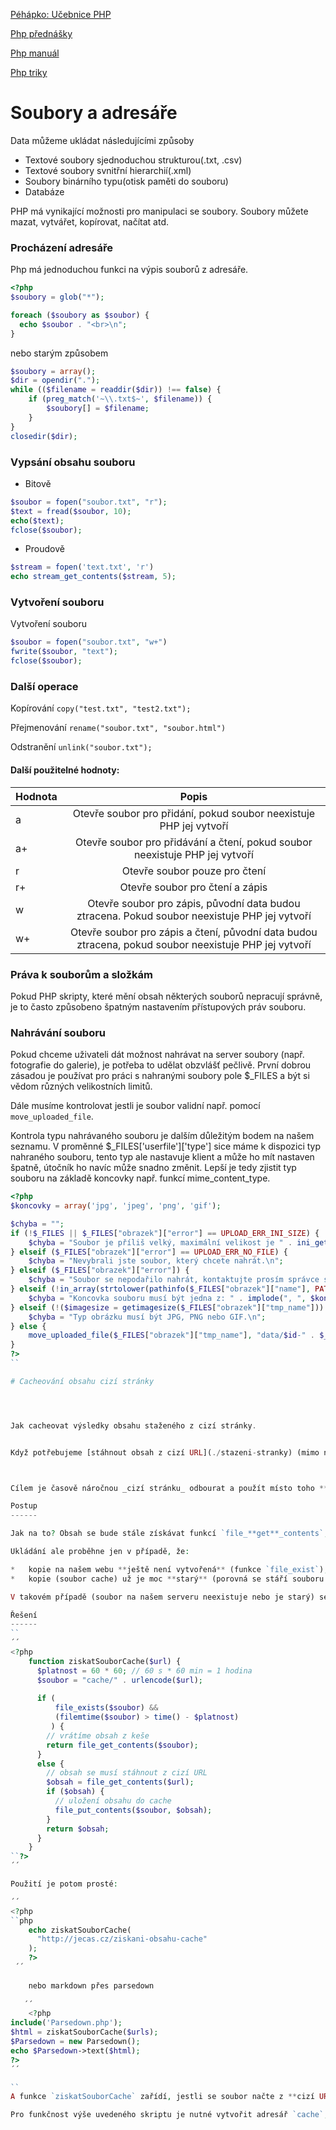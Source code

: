 [Péhápko: Učebnice PHP](http://www.pehapko.cz/)

[Php přednášky](https://www.gjszlin.cz/ivt/esf/php/index.php)

[Php manuál](https://php.baraja.cz/)

[Php triky](https://php.vrana.cz/)

# Soubory a adresáře
Data můžeme ukládat následujícími způsoby
- Textové soubory sjednoduchou strukturou(.txt, .csv)
- Textové soubory svnitřní hierarchií(.xml)
- Soubory binárního typu(otisk paměti do souboru)
- Databáze

PHP má vynikající možnosti pro manipulaci se soubory. Soubory můžete mazat, vytvářet, kopírovat, načítat atd.

### Procházení adresáře
Php má jednoduchou funkci na výpis souborů z adresáře.

```php
<?php
$soubory = glob("*");

foreach ($soubory as $soubor) {
  echo $soubor . "<br>\n";
}

```

nebo starým způsobem
```php
$soubory = array();
$dir = opendir(".");
while (($filename = readdir($dir)) !== false) {
    if (preg_match('~\\.txt$~', $filename)) {
        $soubory[] = $filename;
    }
}
closedir($dir);
```


### Vypsání obsahu souboru

- Bitově

```php
$soubor = fopen("soubor.txt", "r");
$text = fread($soubor, 10);
echo($text);
fclose($soubor);
```

- Proudově

```php
$stream = fopen('text.txt', 'r')
echo stream_get_contents($stream, 5);
```

### Vytvoření souboru

Vytvoření souboru

```php
$soubor = fopen("soubor.txt", "w+")
fwrite($soubor, "text");
fclose($soubor);
```

### Další operace

Kopírování
`copy("test.txt", "test2.txt");`

Přejmenování
`rename("soubor.txt", "soubor.html")`

Odstranění
`unlink("soubor.txt");`

#### Další použitelné hodnoty:

| Hodnota        | Popis           | 
| ------------- |:-------------:| 
| a      | Otevře soubor pro přidání, pokud soubor neexistuje PHP jej vytvoří | 
| a+      | Otevře soubor pro přidávání a čtení, pokud soubor neexistuje PHP jej vytvoří     | 
| r | Otevře soubor pouze pro čtení   | 
| r+  | Otevře soubor pro čtení a zápis    | 
| w | Otevře soubor pro zápis, původní data budou ztracena. Pokud soubor neexistuje PHP jej vytvoří    | 
| w+  | Otevře soubor pro zápis a čtení, původní data budou ztracena, pokud soubor neexistuje PHP jej vytvoří   | 

### Práva k souborům a složkám

Pokud PHP skripty, které mění obsah některých souborů nepracují správně, je to často způsobeno špatným nastavením přístupových práv souboru.

### Nahrávání souboru

Pokud chceme uživateli dát možnost nahrávat na server soubory (např. fotografie do galerie), je potřeba to udělat obzvlášť pečlivě. První dobrou zásadou je používat pro práci s nahranými soubory pole $_FILES a být si vědom různých velikostních limitů.

Dále musíme kontrolovat jestli je soubor validní např. pomocí `move_uploaded_file`.

Kontrola typu nahrávaného souboru je dalším důležitým bodem na našem seznamu. V proměnné $_FILES['userfile']['type'] sice máme k dispozici typ nahraného souboru, tento typ ale nastavuje klient a může ho mít nastaven špatně, útočník ho navíc může snadno změnit. Lepší je tedy zjistit typ souboru na základě koncovky např. funkcí mime_content_type.

```php
<?php
$koncovky = array('jpg', 'jpeg', 'png', 'gif');

$chyba = "";
if (!$_FILES || $_FILES["obrazek"]["error"] == UPLOAD_ERR_INI_SIZE) {
    $chyba = "Soubor je příliš velký, maximální velikost je " . ini_get('upload_max_filesize') . ".\n";
} elseif ($_FILES["obrazek"]["error"] == UPLOAD_ERR_NO_FILE) {
    $chyba = "Nevybrali jste soubor, který chcete nahrát.\n";
} elseif ($_FILES["obrazek"]["error"]) {
    $chyba = "Soubor se nepodařilo nahrát, kontaktujte prosím správce serveru.\n";
} elseif (!in_array(strtolower(pathinfo($_FILES["obrazek"]["name"], PATHINFO_EXTENSION)), $koncovky)) {
    $chyba = "Koncovka souboru musí být jedna z: " . implode(", ", $koncovky) . ".\n";
} elseif (!($imagesize = getimagesize($_FILES["obrazek"]["tmp_name"])) || $imagesize[2] > 3) {
    $chyba = "Typ obrázku musí být JPG, PNG nebo GIF.\n";
} else {
    move_uploaded_file($_FILES["obrazek"]["tmp_name"], "data/$id-" . $_FILES["obrazek"]["name"]);
}
?>
``

# Cacheování obsahu cizí stránky




Jak cacheovat výsledky obsahu staženého z cizí stránky.


Když potřebujeme [stáhnout obsah z cizí URL](./stazeni-stranky) (mimo náš web), jedná se většinou o **časově náročnější operaci**. Je sice možné [nastavit časový limit](./ziskani-obsahu-timeout), ale stejně je lepší výsledek _cacheovat_, je-li to možné a nepotřebujeme skutečně co nejnovější data.



Cílem je časově náročnou _cizí stránku_ odbourat a použít místo toho **cache na vlastním webu**.

Postup
------

Jak na to? Obsah se bude stále získávat funkcí `file_**get**_contents`, ale zároveň se bude funkcí `file_**put**_contents` ukládat k nám na web.

Ukládání ale proběhne jen v případě, že:

*   kopie na našem webu **ještě není vytvořená** (funkce `file_exist`),
*   kopie (soubor cache) už je moc **starý** (porovná se stáří souboru – funkce `filemtime`)

V takovém případě (soubor na našem serveru neexistuje nebo je starý) se stáhne a uloží aktuální obsah, jinak se pouze zobrazí výsledek z _cache_, což **bude rychlé**.

Řešení
------
``
´´
<?php
    function ziskatSouborCache($url) {
      $platnost = 60 * 60; // 60 s * 60 min = 1 hodina
      $soubor = "cache/" . urlencode($url);
    
      if (
          file_exists($soubor) && 
          (filemtime($soubor) > time() - $platnost)
         ) {
        // vrátíme obsah z keše
        return file_get_contents($soubor);
      }
      else {
        // obsah se musí stáhnout z cizí URL
        $obsah = file_get_contents($url);
        if ($obsah) {
          // uložení obsahu do cache
          file_put_contents($soubor, $obsah);
        }
        return $obsah;
      }
    }
``?>
´´

Použití je potom prosté:

´´
<?php
``php
    echo ziskatSouborCache(
      "http://jecas.cz/ziskani-obsahu-cache"
    );
    ?>
 ´´   
 
    nebo markdown přes parsedown
    
   ´´ 
    <?php
include('Parsedown.php');
$html = ziskatSouborCache($urls);
$Parsedown = new Parsedown();
echo $Parsedown->text($html); 
?>
´´

``
A funkce `ziskatSouborCache` zařídí, jestli se soubor načte z **cizí URL** nebo z našeho serveru.

Pro funkčnost výše uvedeného skriptu je nutné vytvořit adresář `cache`, jinak pokus o uložení souboru **skončí chybou**.`
